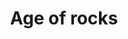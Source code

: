 ---
title: Age of rocks
longTitle: 'Age of rocks'
tags:
- gccommon
usedFor:
- "[[Geochronology]]"
---